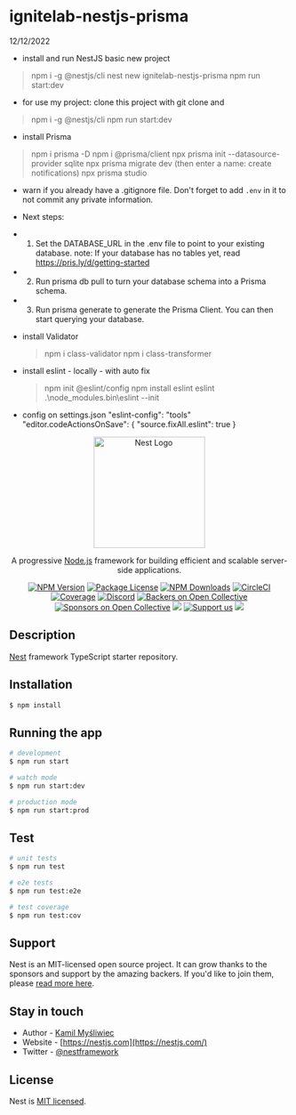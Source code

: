 # ignitelab-nestjs-prisma

12/12/2022

- install and run NestJS basic new project

> npm i -g @nestjs/cli
> nest new ignitelab-nestjs-prisma
> npm run start:dev

- for use my project: clone this project with git clone and

> npm i -g @nestjs/cli
> npm run start:dev

- install Prisma

> npm i prisma -D
> npm i @prisma/client
> npx prisma init --datasource-provider sqlite
> npx prisma migrate dev (then enter a name: create notifications)
> npx prisma studio

- warn if you already have a .gitignore file. Don't forget to add `.env` in it to not commit any private information.
- Next steps:
- 1. Set the DATABASE_URL in the .env file to point to your existing database.
     note: If your database has no tables yet, read https://pris.ly/d/getting-started
- 2. Run prisma db pull to turn your database schema into a Prisma schema.
- 3. Run prisma generate to generate the Prisma Client. You can then start querying your database.

- install Validator

  > npm i class-validator
  > npm i class-transformer

- install eslint - locally - with auto fix

  > npm init @eslint/config
  > npm install eslint
  > eslint
  > .\node_modules\.bin\eslint --init

- config on settings.json
  "eslint-config": "tools"
  "editor.codeActionsOnSave": {
  "source.fixAll.eslint": true
  }

[nestjs docs]: https://docs.nestjs.com/
[nestjs cli]: https://docs.nestjs.com/cli/overview
[prisma quickstart]: https://www.prisma.io/docs/getting-started/quickstart
[prisma recipes nestjs]: https://docs.nestjs.com/recipes/prisma
[eslint]: https://eslint.org/

<p align="center">
  <a href="http://nestjs.com/" target="blank"><img src="https://nestjs.com/img/logo-small.svg" width="200" alt="Nest Logo" /></a>
</p>

[circleci-image]: https://img.shields.io/circleci/build/github/nestjs/nest/master?token=abc123def456
[circleci-url]: https://circleci.com/gh/nestjs/nest

  <p align="center">A progressive <a href="http://nodejs.org" target="_blank">Node.js</a> framework for building efficient and scalable server-side applications.</p>
    <p align="center">
<a href="https://www.npmjs.com/~nestjscore" target="_blank"><img src="https://img.shields.io/npm/v/@nestjs/core.svg" alt="NPM Version" /></a>
<a href="https://www.npmjs.com/~nestjscore" target="_blank"><img src="https://img.shields.io/npm/l/@nestjs/core.svg" alt="Package License" /></a>
<a href="https://www.npmjs.com/~nestjscore" target="_blank"><img src="https://img.shields.io/npm/dm/@nestjs/common.svg" alt="NPM Downloads" /></a>
<a href="https://circleci.com/gh/nestjs/nest" target="_blank"><img src="https://img.shields.io/circleci/build/github/nestjs/nest/master" alt="CircleCI" /></a>
<a href="https://coveralls.io/github/nestjs/nest?branch=master" target="_blank"><img src="https://coveralls.io/repos/github/nestjs/nest/badge.svg?branch=master#9" alt="Coverage" /></a>
<a href="https://discord.gg/G7Qnnhy" target="_blank"><img src="https://img.shields.io/badge/discord-online-brightgreen.svg" alt="Discord"/></a>
<a href="https://opencollective.com/nest#backer" target="_blank"><img src="https://opencollective.com/nest/backers/badge.svg" alt="Backers on Open Collective" /></a>
<a href="https://opencollective.com/nest#sponsor" target="_blank"><img src="https://opencollective.com/nest/sponsors/badge.svg" alt="Sponsors on Open Collective" /></a>
  <a href="https://paypal.me/kamilmysliwiec" target="_blank"><img src="https://img.shields.io/badge/Donate-PayPal-ff3f59.svg"/></a>
    <a href="https://opencollective.com/nest#sponsor"  target="_blank"><img src="https://img.shields.io/badge/Support%20us-Open%20Collective-41B883.svg" alt="Support us"></a>
  <a href="https://twitter.com/nestframework" target="_blank"><img src="https://img.shields.io/twitter/follow/nestframework.svg?style=social&label=Follow"></a>
</p>
  <!--[![Backers on Open Collective](https://opencollective.com/nest/backers/badge.svg)](https://opencollective.com/nest#backer)
  [![Sponsors on Open Collective](https://opencollective.com/nest/sponsors/badge.svg)](https://opencollective.com/nest#sponsor)-->

## Description

[Nest](https://github.com/nestjs/nest) framework TypeScript starter repository.

## Installation

```bash
$ npm install
```

## Running the app

```bash
# development
$ npm run start

# watch mode
$ npm run start:dev

# production mode
$ npm run start:prod
```

## Test

```bash
# unit tests
$ npm run test

# e2e tests
$ npm run test:e2e

# test coverage
$ npm run test:cov
```

## Support

Nest is an MIT-licensed open source project. It can grow thanks to the sponsors and support by the amazing backers. If you'd like to join them, please [read more here](https://docs.nestjs.com/support).

## Stay in touch

- Author - [Kamil Myśliwiec](https://kamilmysliwiec.com)
- Website - [https://nestjs.com](https://nestjs.com/)
- Twitter - [@nestframework](https://twitter.com/nestframework)

## License

Nest is [MIT licensed](LICENSE).
